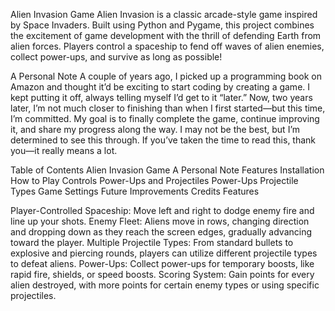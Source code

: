Alien Invasion Game
Alien Invasion is a classic arcade-style game inspired by Space Invaders. Built using Python and Pygame, this project combines the excitement of game development with the thrill of defending Earth from alien forces. Players control a spaceship to fend off waves of alien enemies, collect power-ups, and survive as long as possible!

A Personal Note
A couple of years ago, I picked up a programming book on Amazon and thought it’d be exciting to start coding by creating a game. I kept putting it off, always telling myself I’d get to it “later.” Now, two years later, I’m not much closer to finishing than when I first started—but this time, I’m committed. My goal is to finally complete the game, continue improving it, and share my progress along the way. I may not be the best, but I’m determined to see this through. If you’ve taken the time to read this, thank you—it really means a lot.



Table of Contents
Alien Invasion Game
A Personal Note
Features
Installation
How to Play
Controls
Power-Ups and Projectiles
Power-Ups
Projectile Types
Game Settings
Future Improvements
Credits
Features

Player-Controlled Spaceship: Move left and right to dodge enemy fire and line up your shots.
Enemy Fleet: Aliens move in rows, changing direction and dropping down as they reach the screen edges, gradually advancing toward the player.
Multiple Projectile Types: From standard bullets to explosive and piercing rounds, players can utilize different projectile types to defeat aliens.
Power-Ups: Collect power-ups for temporary boosts, like rapid fire, shields, or speed boosts.
Scoring System: Gain points for every alien destroyed, with more points for certain enemy types or using specific projectiles.
